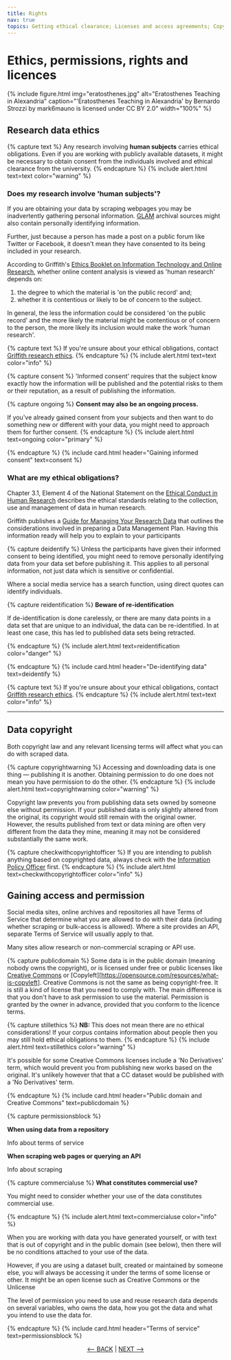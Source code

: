 ```yaml
---
title: Rights
nav: true
topics: Getting ethical clearance; Licenses and access agreements; Copyright
---
```


# Ethics, permissions, rights and licences

{% include figure.html img="eratosthenes.jpg" alt="Eratosthenes Teaching in Alexandria" caption="'Eratosthenes Teaching in Alexandria' by Bernardo Strozzi by mark6mauno is licensed under CC BY 2.0" width="100%" %}

## Research data ethics

{% capture text %}
Any research involving **human subjects** carries ethical obligations. Even if you are working with publicly available datasets, it might be necessary to obtain consent from the individuals involved and ethical clearance from the university.
{% endcapture %}
{% include alert.html text=text color="warning" %}

### Does my research involve 'human subjects'?

If you are obtaining your data by scraping webpages you may be inadvertently gathering personal information. [GLAM](https://glam-workbench.net/) archival sources might also contain personally identifying information.

Further, just because a person has made a post on a public forum like Twitter or Facebook, it doesn't mean they have consented to its being included in your research.

According to Griffith's [Ethics Booklet on Information Technology and Online Research](https://www.griffith.edu.au/__data/assets/pdf_file/0026/354752/booklet37.pdf), whether online content analysis is viewed as 'human research' depends on:

1. the degree to which the material is 'on the public record' and;
2. whether it is contentious or likely to be of concern to the subject.

In general, the less the information could be considered 'on the public record' and the more likely the material might be contentious or of concern to the person, the more likely its inclusion would make the work 'human research'.

{% capture text %}
If you're unsure about your ethical obligations, contact [Griffith research ethics](https://www.griffith.edu.au/research/research-services/research-ethics-integrity).
{% endcapture %}
{% include alert.html text=text color="info" %} 

{% capture consent %}
'Informed consent' requires that the subject know exactly how the information will be published and the potential risks to them or their reputation, as a result of publishing the information.

{% capture ongoing %}
**Consent may also be an ongoing process.**

If you've already gained consent from your subjects and then want to do something new or different with your data, you might need to approach them for further consent.
{% endcapture %}
{% include alert.html text=ongoing color="primary" %}

{% endcapture %}
{% include card.html header="Gaining informed consent" text=consent %}

### What are my ethical obligations?

Chapter 3.1, Element 4 of the National Statement on the [Ethical Conduct in Human Research](https://www.nhmrc.gov.au/about-us/publications/national-statement-ethical-conduct-human-research-2007-updated-2018) describes the ethical standards relating to the collection, use and management of data in human research.

Griffith publishes a [Guide for Managing Your Research Data](https://www.griffith.edu.au/__data/assets/pdf_file/0025/1233907/20210107-Guide-to-managing-research-data.pdf) that outlines the considerations involved in preparing a Data Management Plan. Having this information ready will help you to explain to your participants 

{% capture deidentify %}
Unless the participants have given their informed consent to being identified, you might need to remove personally identifying data from your data set before publishing it. This applies to all personal information, not just data which is sensitive or confidential.

Where a social media service has a search function, using direct quotes can identify individuals.

{% capture reidentification %}
**Beware of re-identification**

If de-identification is done carelessly, or there are many data points in a data set that are unique to an individual, the data can be re-identified. In at least one case, this has led to published data sets being retracted.

{% endcapture %}
{% include alert.html text=reidentification color="danger" %}

{% endcapture %}
{% include card.html header="De-identifying data" text=deidentify %}

{% capture text %}
If you're unsure about your ethical obligations, contact [Griffith research ethics](https://www.griffith.edu.au/research/research-services/research-ethics-integrity).
{% endcapture %}
{% include alert.html text=text color="info" %}

- - -

## Data copyright

Both copyright law and any relevant licensing terms will affect what you can do with scraped data.

{% capture copyrightwarning %}
Accessing and downloading data is one thing — publishing it is another. Obtaining permission to do one does not mean you have permission to do the other.
{% endcapture %}
{% include alert.html text=copyrightwarning color="warning" %}

Copyright law prevents you from publishing data sets owned by someone else without permission. If your published data is only slightly altered from the original, its copyright would still remain with the original owner. However, the results published from text or data mining are often very different from the data they mine, meaning it may not be considered substantially the same work.

{% capture checkwithcopyrightofficer %}
If you are intending to publish anything based on copyrighted data, always check with the [Information Policy Officer](http://www.griffith.edu.au/copyright-matters/) first.
{% endcapture %}
{% include alert.html text=checkwithcopyrightofficer color="info" %}

## Gaining access and permission

Social media sites, online archives and repositories all have Terms of Service that determine what you are allowed to do with their data (including whether scraping or bulk-access is allowed). Where a site provides an API, separate Terms of Service will usually apply to that.

Many sites allow research or non-commercial scraping or API use.

{% capture publicdomain %}
Some data is in the public domain (meaning nobody owns the copyright), or is licensed under free or public licenses like [Creative Commons](https://creativecommons.org.au) or [Copyleft][https://opensource.com/resources/what-is-copyleft]. Creative Commons is not the same as being copyright-free. It is still a kind of license that you need to comply with. The main difference is that you don't have to ask permission to use the material. Permission is granted by the owner in advance, provided that you conform to the licence terms. 

{% capture stillethics %}
**NB:** This does not mean there are no ethical considerations! If your corpus contains information about people then you may still hold ethical obligations to them.
{% endcapture %}
{% include alert.html text=stillethics color="warning" %}

It's possible for some Creative Commons licenses include a 'No Derivatives' term, which would prevent you from publishing new works based on the original. It's unlikely however that that a CC dataset would be published with a 'No Derivatives' term.

{% endcapture %}
{% include card.html header="Public domain and Creative Commons" text=publicdomain %}

{% capture permissionsblock %}

**When using data from a repository**

Info about terms of service

**When scraping web pages or querying an API**

Info about scraping

{% capture commercialuse %}
**What constitutes commercial use?**

You might need to consider whether your use of the data constitutes commercial use.

{% endcapture %}
{% include alert.html text=commercialuse color="info" %}

When you are working with data you have generated yourself, or with text that is out of copyright and in the public domain (see below), then there will be no conditions attached to your use of the data.

However, if you are using a dataset built, created or maintained by someone else, you will always be accessing it under the terms of some license or other. It might be an open license such as Creative Commons or the Unlicense

The level of permission you need to use and reuse research data depends on several variables, who owns the data, how you got the data and what you intend to use the data for.

{% endcapture %}
{% include card.html header="Terms of service" text=permissionsblock %}


<p align="center">
  <a href="https://griffithunilibrary.github.io/intro-text-mining-analysis/content/2-how.html"><-- BACK</a> |
  <a href="https://griffithunilibrary.github.io/intro-text-mining-analysis/content/4-build.html">NEXT --></a>
</p>

